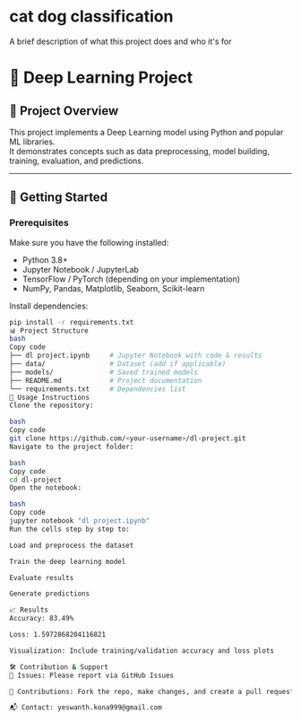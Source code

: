 
# cat dog classification 

A brief description of what this project does and who it's for

# 🧠 Deep Learning Project

## 📌 Project Overview
This project implements a Deep Learning model using Python and popular ML libraries.  
It demonstrates concepts such as data preprocessing, model building, training, evaluation, and predictions.  

---

## 🚀 Getting Started

### Prerequisites
Make sure you have the following installed:
- Python 3.8+  
- Jupyter Notebook / JupyterLab  
- TensorFlow / PyTorch (depending on your implementation)  
- NumPy, Pandas, Matplotlib, Seaborn, Scikit-learn  

Install dependencies:
```bash
pip install -r requirements.txt
📊 Project Structure
bash
Copy code
├── dl project.ipynb     # Jupyter Notebook with code & results
├── data/                # Dataset (add if applicable)
├── models/              # Saved trained models
├── README.md            # Project documentation
└── requirements.txt     # Dependencies list
📖 Usage Instructions
Clone the repository:

bash
Copy code
git clone https://github.com/<your-username>/dl-project.git
Navigate to the project folder:

bash
Copy code
cd dl-project
Open the notebook:

bash
Copy code
jupyter notebook "dl project.ipynb"
Run the cells step by step to:

Load and preprocess the dataset

Train the deep learning model

Evaluate results

Generate predictions

📈 Results
Accuracy: 83.49% 

Loss: 1.5972868204116821

Visualization: Include training/validation accuracy and loss plots

🛠 Contribution & Support
📌 Issues: Please report via GitHub Issues

🤝 Contributions: Fork the repo, make changes, and create a pull request

📬 Contact: yeswanth.kona999@gmail.com